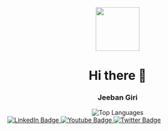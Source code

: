 <div id="header" align="center">
  <img src="https://media.giphy.com/media/M9gbBd9nbDrOTu1Mqx/giphy.gif" width="100"/>
  <h1>
    Hi there 👋
  </h1>
  <h3>Jeeban Giri</h3>
  <img src="https://jeeban-giri-8i8k.vercel.app/api/top-langs/?username=JeebanGiri&layout=compact&hide=java,html" alt="Top Languages">
</div>
<div id="badges">
  <a href="[your-linkedin-URL](https://www.linkedin.com/in/jeeban-giri-1b7a98251/)">
    <img src="https://img.shields.io/badge/LinkedIn-blue?style=for-the-badge&logo=linkedin&logoColor=white" alt="LinkedIn Badge"/>
  </a>
  <a href="https://www.youtube.com/@LearnWithJeeban">
    <img src="https://img.shields.io/badge/YouTube-red?style=for-the-badge&logo=youtube&logoColor=white" alt="Youtube Badge"/>
  </a>
  <a href="[your-twitter-URL](https://twitter.com/jeeban_jeebang)">
    <img src="https://img.shields.io/badge/Twitter-blue?style=for-the-badge&logo=twitter&logoColor=white" alt="Twitter Badge"/>
  </a>
</div>
<img src="https://komarev.com/ghpvc/?username=your-github-username&style=flat-square&color=blue" alt=""/>
